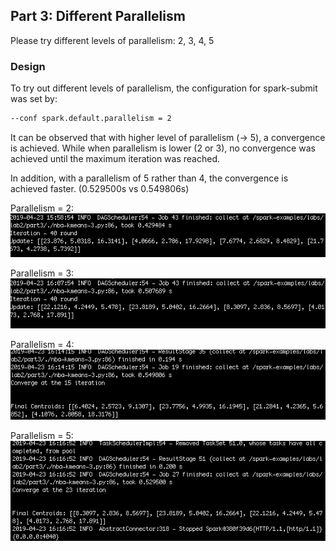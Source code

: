 ## Part 3: Different Parallelism 

Please try different levels of parallelism: 2, 3, 4, 5 

### Design 

To try out different levels of parallelism, the configuration for spark-submit was set by: 

```bash
--conf spark.default.parallelism = 2
```

It can be observed that with higher level of parallelism (-> 5), a convergence is achieved. While when parallelism is lower (2 or 3), no convergence was achieved until the maximum iteration was reached. 

In addition, with a parallelism of 5 rather than 4, the convergence is achieved faster. (0.529500s vs 0.549806s)

Parallelism = 2: 
<img src="pics/paral2.png" width="700">

Parallelism = 3:
<img src="pics/paral3.png" width="700">

Parallelism = 4:
<img src="pics/paral4.png" width="700">

Parallelism = 5:
<img src="pics/paral5.png" width="700">
